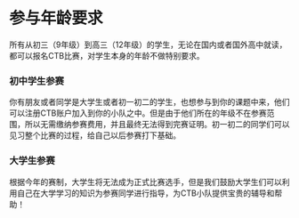 # 参与年龄要求

所有从初三（9年级）到高三（12年级）的学生，无论在国内或者国外高中就读，都可以报名CTB比赛，对学生本身的年龄不做特别要求。

### 初中学生参赛

你有朋友或者同学是大学生或者初一初二的学生，也想参与到你的课题中来，他们可以注册CTB账户加入到你的小队之中。但是由于他们所在的年级不在参赛范围，所以无需缴纳参赛费用，并且最终无法得到完赛证明。初一初二的同学们可以见习整个比赛的过程，给自己以后参赛打下基础。

### 大学生参赛

根据今年的赛制，大学生将无法成为正式比赛选手，但是我们鼓励大学生们可以利用自己在大学学习的知识为参赛同学进行指导，为CTB小队提供宝贵的辅导和帮助！

